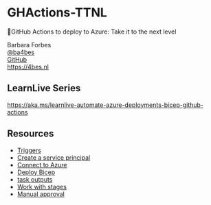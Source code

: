 # GHActions-TTNL
🚀GitHub Actions to deploy to Azure: Take it to the next level

Barbara Forbes  
[@ba4bes](https://twitter.com/ba4bes)  
[GitHub](https://github.com/ba4bes)  
https://4bes.nl

## LearnLive Series
<https://aka.ms/learnlive-automate-azure-deployments-bicep-github-actions>


## Resources

- [Triggers](https://docs.github.com/en/actions/using-workflows/events-that-trigger-workflows)
- [Create a service principal](https://docs.microsoft.com/en-us/azure/active-directory/develop/howto-create-service-principal-portal)
- [Connect to Azure](https://learn.microsoft.com/en-us/azure/developer/github/connect-from-azure?tabs=azure-portal%2Cwindows)
- [Deploy Bicep](https://learn.microsoft.com/en-us/azure/azure-resource-manager/bicep/deploy-github-actions?tabs=userlevel%2CCLI)
- [task outputs](https://docs.github.com/en/actions/reference/workflow-commands-for-github-actions#setting-an-output-parameter)
- [Work with stages](https://docs.github.com/en/actions/using-jobs/using-jobs-in-a-workflow)
- [Manual approval](https://docs.github.com/en/actions/deployment/targeting-different-environments/using-environments-for-deployment)

